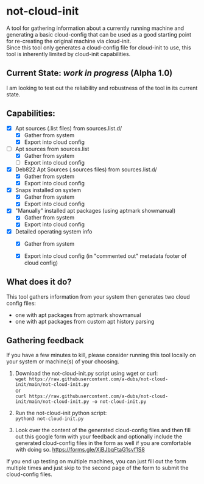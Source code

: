 # not-cloud-init

A tool for gathering information about a currently running machine and generating a basic cloud-config that can be used as a good starting point for re-creating the original machine via cloud-init.  
Since this tool only generates a cloud-config file for cloud-init to use, this tool is inherently limited by cloud-init capabilities.


## Current State: _work in progress_ (Alpha 1.0)

I am looking to test out the reliability and robustness of the tool in its current state.

## Capabilities:

- [x] Apt sources (.list files) from sources.list.d/ 
  - [x] Gather from system
  - [x] Export into cloud config
- [ ] Apt sources from sources.list
  - [x] Gather from system
  - [ ] Export into cloud config
- [x] Deb822 Apt Sources (.sources files) from sources.list.d/
  - [x] Gather from system
  - [x] Export into cloud config
- [x] Snaps installed on system
  - [x] Gather from system
  - [x] Export into cloud config
- [x] "Manually" installed apt packages (using aptmark showmanual)
  - [x] Gather from system
  - [x] Export into cloud config
- [x] Detailed operating system info 
  - [x] Gather from system
  - [x] Export into cloud config (in "commented out" metadata footer of cloud config)



## What does it do?

This tool gathers information from your system then generates two cloud config files: 
- one with apt packages from aptmark showmanual
- one with apt packages from custom apt history parsing

## Gathering feedback

If you have a few minutes to kill, please consider running this tool locally on your system or machine(s) of your
choosing. 

1. Download the not-cloud-init.py script using wget or curl:  
`wget https://raw.githubusercontent.com/a-dubs/not-cloud-init/main/not-cloud-init.py`  
or  
`curl https://raw.githubusercontent.com/a-dubs/not-cloud-init/main/not-cloud-init.py -o not-cloud-init.py`

2. Run the not-cloud-init python script:  
`python3 not-cloud-init.py`

3. Look over the content of the generated cloud-config files and then fill out this google form with your feedback
and optionally include the generated cloud-config files in the form as well if you are comfortable with doing so.
https://forms.gle/XjBJbqFtaG1svf1S8  

If you end up testing on multiple machines, you can just fill out the form multiple times and just skip to the second
page of the form to submit the cloud-config files. 

